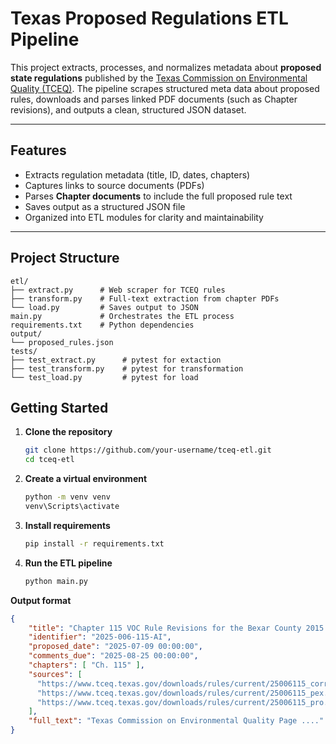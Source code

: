 # Texas Proposed Regulations ETL Pipeline

This project extracts, processes, and normalizes metadata about **proposed state regulations** published by the [Texas Commission on Environmental Quality (TCEQ)](https://www.tceq.texas.gov/rules/prop.html). The pipeline scrapes structured meta data about proposed rules, downloads and parses linked PDF documents (such as Chapter revisions), and outputs a clean, structured JSON dataset.

---

## Features

- Extracts regulation metadata (title, ID, dates, chapters)
- Captures links to source documents (PDFs)
- Parses **Chapter documents** to include the full proposed rule text
- Saves output as a structured JSON file
- Organized into ETL modules for clarity and maintainability

---

## Project Structure

```
etl/
├── extract.py      # Web scraper for TCEQ rules
├── transform.py    # Full-text extraction from chapter PDFs
└── load.py         # Saves output to JSON
main.py             # Orchestrates the ETL process
requirements.txt    # Python dependencies
output/
└── proposed_rules.json
tests/
├── test_extract.py      # pytest for extaction
├── test_transform.py    # pytest for transformation
└── test_load.py         # pytest for load
```

## Getting Started

1. **Clone the repository**
   ```bash
   git clone https://github.com/your-username/tceq-etl.git
   cd tceq-etl
   ```

2. **Create a virtual environment**
   ```bash
   python -m venv venv
   venv\Scripts\activate
   ```

3. **Install requirements**
   ```bash
   pip install -r requirements.txt
   ```

4. **Run the ETL pipeline**
   ```bash
   python main.py
   ```

**Output format**

```json
{
    "title": "Chapter 115 VOC Rule Revisions for the Bexar County 2015 Eight Hour Ozone Serious Nonattainment AreaThe new and amended rules implemented through this rulemaking, if adopted, are necessary to address required federal Clean Air Act state implementation plan elements for the Bexar County serious ozone nonattainment area.",
    "identifier": "2025-006-115-AI",
    "proposed_date": "2025-07-09 00:00:00",
    "comments_due": "2025-08-25 00:00:00",
    "chapters": [ "Ch. 115" ],
    "sources": [
      "https://www.tceq.texas.gov/downloads/rules/current/25006115_correction.pdf",
      "https://www.tceq.texas.gov/downloads/rules/current/25006115_pex.pdf",
      "https://www.tceq.texas.gov/downloads/rules/current/25006115_pro.pdf"
    ],
    "full_text": "Texas Commission on Environmental Quality Page ...."
}
```